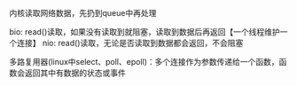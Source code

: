 内核读取网络数据，先扔到queue中再处理

bio: read()读取，如果没有读取到就阻塞，读取到数据后再返回【一个线程维护一个连接】
nio: read()读取，无论是否读取到数据都会返回，不会阻塞

多路复用器(linux中select、poll、epoll)：多个连接作为参数传递给一个函数，函数会返回其中有数据的状态或事件
